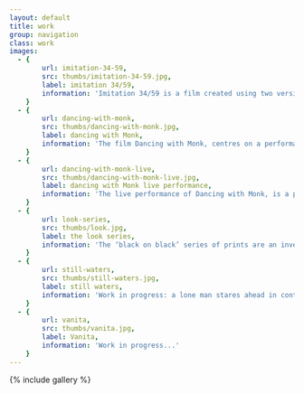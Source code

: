 ```yaml
---
layout: default
title: work
group: navigation
class: work
images:
  - {
		url: imitation-34-59, 
		src: thumbs/imitation-34-59.jpg,
		label: imitation 34/59,
		information: 'Imitation 34/59 is a film created using two versions of the film Imitation of life: the visuals of the black and white 1934 film, and the audio of the 1959 Douglas Sirk colour version...'
	}
  - {
		url: dancing-with-monk, 
		src: thumbs/dancing-with-monk.jpg,
		label: dancing with Monk,
		information: 'The film Dancing with Monk, centres on a performance by the pioneering Jazz musician Thelonius Monk...'
	}
  - {
		url: dancing-with-monk-live, 
		src: thumbs/dancing-with-monk-live.jpg,
		label: dancing with Monk live performance,
		information: 'The live performance of Dancing with Monk, is a physical representation of the film. Using a modified soundtrack to that used in the film...'
	}
  - {
		url: look-series, 
		src: thumbs/look.jpg,
		label: the look series,
		information: 'The ‘black on black’ series of prints are an investigation into the ideas of courting the gaze: the gaze of the cinema viewer with regards to the movie actress; and that of the viewer with regards to the work of art...'
	}
  - {
		url: still-waters, 
		src: thumbs/still-waters.jpg,
		label: still waters,
		information: 'Work in progress: a lone man stares ahead in contemplation...'
	}
  - {
		url: vanita, 
		src: thumbs/vanita.jpg,
		label: Vanita,
		information: 'Work in progress...'
	}
---
```


{% include gallery %}
